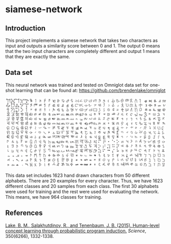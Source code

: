 # siamese-network

## Introduction

This project implements a siamese network that takes two characters as input and outputs a similarity score between 0 and 1. The output 0 means that the two input characters are completely different and output 1 means that they are exactly the same.

## Data set

This neural network was trained and tested on Omniglot data set for one-shot learning that can be found at:
<https://github.com/brendenlake/omniglot>

![examples from the data set](/assets/images/omniglot_grid.jpg)

This data set includes 1623 hand drawn characters from 50 different alphabets. There are 20 examples for every character. Thus, we have 1623 different classes and 20 samples from each class.
The first 30 alphabets were used for training and the rest were used for evaluating the network. This means, we have 964 classes for training.

## References

[Lake, B. M., Salakhutdinov, R., and Tenenbaum, J. B. (2015). Human-level concept learning through probabilistic program induction.](http://www.sciencemag.org/content/350/6266/1332.short) _Science_, 350(6266), 1332-1338.
